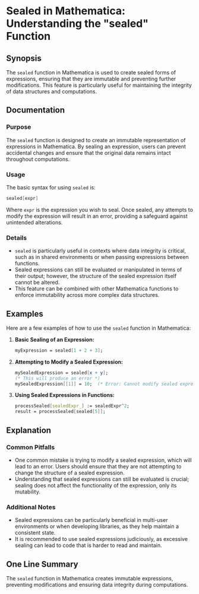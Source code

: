 <!--
Meta Description: # Sealed in Mathematica: Understanding the "sealed" Function ## Synopsis The `sealed` function in Mathematica is used to create sealed forms of expres...
Meta Keywords: sealed, mathematica, expression, expressions, can
-->

# Sealed in Mathematica: Understanding the "sealed" Function

## Synopsis
The `sealed` function in Mathematica is used to create sealed forms of expressions, ensuring that they are immutable and preventing further modifications. This feature is particularly useful for maintaining the integrity of data structures and computations.

## Documentation
### Purpose
The `sealed` function is designed to create an immutable representation of expressions in Mathematica. By sealing an expression, users can prevent accidental changes and ensure that the original data remains intact throughout computations.

### Usage
The basic syntax for using `sealed` is:

```mathematica
sealed[expr]
```

Where `expr` is the expression you wish to seal. Once sealed, any attempts to modify the expression will result in an error, providing a safeguard against unintended alterations.

### Details
- `sealed` is particularly useful in contexts where data integrity is critical, such as in shared environments or when passing expressions between functions.
- Sealed expressions can still be evaluated or manipulated in terms of their output; however, the structure of the sealed expression itself cannot be altered.
- This feature can be combined with other Mathematica functions to enforce immutability across more complex data structures.

## Examples
Here are a few examples of how to use the `sealed` function in Mathematica:

1. **Basic Sealing of an Expression:**
   ```mathematica
   myExpression = sealed[1 + 2 + 3];
   ```

2. **Attempting to Modify a Sealed Expression:**
   ```mathematica
   mySealedExpression = sealed[x + y];
   (* This will produce an error *)
   mySealedExpression[[1]] = 10;  (* Error: Cannot modify sealed expression *)
   ```

3. **Using Sealed Expressions in Functions:**
   ```mathematica
   processSealed[sealedExpr_] := sealedExpr^2;
   result = processSealed[sealed[5]];
   ```

## Explanation
### Common Pitfalls
- One common mistake is trying to modify a sealed expression, which will lead to an error. Users should ensure that they are not attempting to change the structure of a sealed expression.
- Understanding that sealed expressions can still be evaluated is crucial; sealing does not affect the functionality of the expression, only its mutability.

### Additional Notes
- Sealed expressions can be particularly beneficial in multi-user environments or when developing libraries, as they help maintain a consistent state.
- It is recommended to use sealed expressions judiciously, as excessive sealing can lead to code that is harder to read and maintain.

## One Line Summary
The `sealed` function in Mathematica creates immutable expressions, preventing modifications and ensuring data integrity during computations.